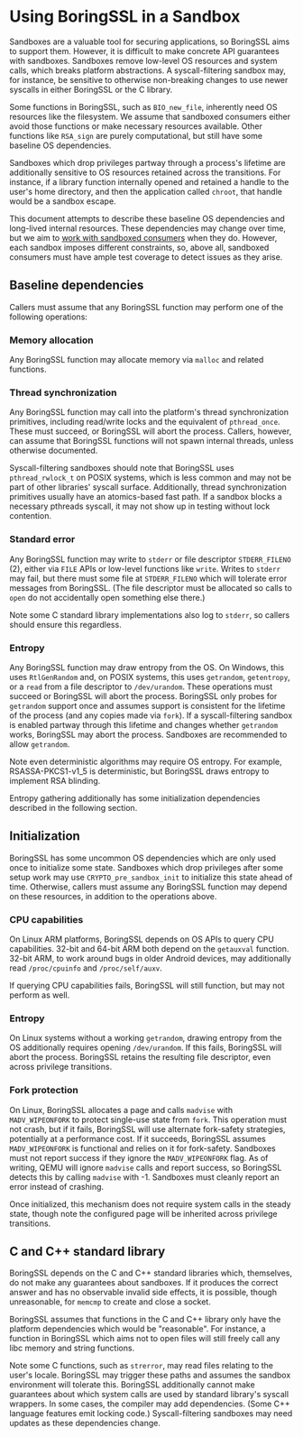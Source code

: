 # Using BoringSSL in a Sandbox

Sandboxes are a valuable tool for securing applications, so BoringSSL aims to
support them. However, it is difficult to make concrete API guarantees with
sandboxes. Sandboxes remove low-level OS resources and system calls, which
breaks platform abstractions. A syscall-filtering sandbox may, for instance, be
sensitive to otherwise non-breaking changes to use newer syscalls
in either BoringSSL or the C library.

Some functions in BoringSSL, such as `BIO_new_file`, inherently need OS
resources like the filesystem. We assume that sandboxed consumers either avoid
those functions or make necessary resources available. Other functions like
`RSA_sign` are purely computational, but still have some baseline OS
dependencies.

Sandboxes which drop privileges partway through a process's lifetime are
additionally sensitive to OS resources retained across the transitions. For
instance, if a library function internally opened and retained a handle to the
user's home directory, and then the application called `chroot`, that handle
would be a sandbox escape.

This document attempts to describe these baseline OS dependencies and long-lived
internal resources. These dependencies may change over time, but we aim to
[work with sandboxed consumers](/BREAKING-CHANGES.md) when they do. However,
each sandbox imposes different constraints, so, above all, sandboxed consumers
must have ample test coverage to detect issues as they arise.

## Baseline dependencies

Callers must assume that any BoringSSL function may perform one of the following
operations:

### Memory allocation

Any BoringSSL function may allocate memory via `malloc` and related functions.

### Thread synchronization

Any BoringSSL function may call into the platform's thread synchronization
primitives, including read/write locks and the equivalent of `pthread_once`.
These must succeed, or BoringSSL will abort the process. Callers, however, can
assume that BoringSSL functions will not spawn internal threads, unless
otherwise documented.

Syscall-filtering sandboxes should note that BoringSSL uses `pthread_rwlock_t`
on POSIX systems, which is less common and may not be part of other libraries'
syscall surface. Additionally, thread synchronization primitives usually have an
atomics-based fast path. If a sandbox blocks a necessary pthreads syscall, it
may not show up in testing without lock contention.

### Standard error

Any BoringSSL function may write to `stderr` or file descriptor
`STDERR_FILENO` (2), either via `FILE` APIs or low-level functions like `write`.
Writes to `stderr` may fail, but there must some file at `STDERR_FILENO` which
will tolerate error messages from BoringSSL. (The file descriptor must be
allocated so calls to `open` do not accidentally open something else there.)

Note some C standard library implementations also log to `stderr`, so callers
should ensure this regardless.

### Entropy

Any BoringSSL function may draw entropy from the OS. On Windows, this uses
`RtlGenRandom` and, on POSIX systems, this uses `getrandom`, `getentropy`, or a
`read` from a file descriptor to `/dev/urandom`. These operations must succeed
or BoringSSL will abort the process. BoringSSL only probes for `getrandom`
support once and assumes support is consistent for the lifetime of the process
(and any copies made via `fork`). If a syscall-filtering sandbox is enabled
partway through this lifetime and changes whether `getrandom` works, BoringSSL
may abort the process. Sandboxes are recommended to allow `getrandom`.

Note even deterministic algorithms may require OS entropy. For example,
RSASSA-PKCS1-v1_5 is deterministic, but BoringSSL draws entropy to implement
RSA blinding.

Entropy gathering additionally has some initialization dependencies described in
the following section.

## Initialization

BoringSSL has some uncommon OS dependencies which are only used once to
initialize some state. Sandboxes which drop privileges after some setup work may
use `CRYPTO_pre_sandbox_init` to initialize this state ahead of time. Otherwise,
callers must assume any BoringSSL function may depend on these resources, in
addition to the operations above.

### CPU capabilities

On Linux ARM platforms, BoringSSL depends on OS APIs to query CPU capabilities.
32-bit and 64-bit ARM both depend on the `getauxval` function. 32-bit ARM, to
work around bugs in older Android devices, may additionally read `/proc/cpuinfo`
and `/proc/self/auxv`.

If querying CPU capabilities fails, BoringSSL will still function, but may not
perform as well.

### Entropy

On Linux systems without a working `getrandom`, drawing entropy from the OS
additionally requires opening `/dev/urandom`. If this fails, BoringSSL will
abort the process. BoringSSL retains the resulting file descriptor, even across
privilege transitions.

### Fork protection

On Linux, BoringSSL allocates a page and calls `madvise` with `MADV_WIPEONFORK`
to protect single-use state from `fork`. This operation must not crash, but if
it fails, BoringSSL will use alternate fork-safety strategies, potentially at a
performance cost. If it succeeds, BoringSSL assumes `MADV_WIPEONFORK` is
functional and relies on it for fork-safety. Sandboxes must not report success
if they ignore the `MADV_WIPEONFORK` flag. As of writing, QEMU will ignore
`madvise` calls and report success, so BoringSSL detects this by calling
`madvise` with -1. Sandboxes must cleanly report an error instead of crashing.

Once initialized, this mechanism does not require system calls in the steady
state, though note the configured page will be inherited across privilege
transitions.

## C and C++ standard library

BoringSSL depends on the C and C++ standard libraries which, themselves, do not
make any guarantees about sandboxes. If it produces the correct answer and has
no observable invalid side effects, it is possible, though unreasonable, for
`memcmp` to create and close a socket.

BoringSSL assumes that functions in the C and C++ library only have the platform
dependencies which would be "reasonable". For instance, a function in BoringSSL
which aims not to open files will still freely call any libc memory and
string functions.

Note some C functions, such as `strerror`, may read files relating to the user's
locale. BoringSSL may trigger these paths and assumes the sandbox environment
will tolerate this. BoringSSL additionally cannot make guarantees about which
system calls are used by standard library's syscall wrappers. In some cases, the
compiler may add dependencies. (Some C++ language features emit locking code.)
Syscall-filtering sandboxes may need updates as these dependencies change.
